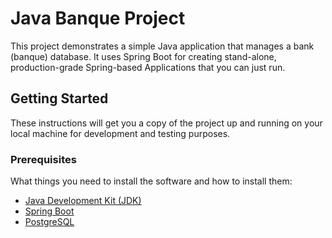 # Java Banque Project

This project demonstrates a simple Java application that manages a bank (banque) database. It uses Spring Boot for creating stand-alone, production-grade Spring-based Applications that you can just run.

## Getting Started

These instructions will get you a copy of the project up and running on your local machine for development and testing purposes.

### Prerequisites

What things you need to install the software and how to install them:

* [Java Development Kit (JDK)](https://www.oracle.com/java/technologies/javase-jdk11-downloads.html)
* [Spring Boot](https://spring.io/projects/spring-boot)
* [PostgreSQL](https://www.postgresql.org/download/)
